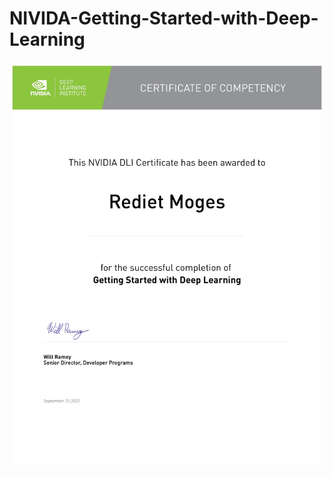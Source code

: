 # NIVIDA-Getting-Started-with-Deep-Learning

<img src="https://github.com/RedietMillion/Getting-Started-with-Deep-Learning-NIVIDA-Traning/blob/main/Certificate.jpg" />
